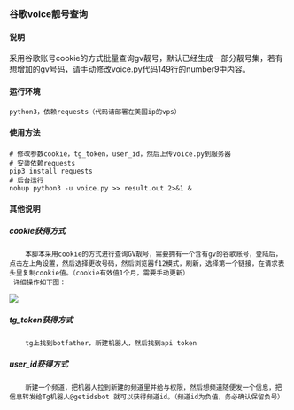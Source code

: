 ### 谷歌voice靓号查询

#### 说明

采用谷歌账号cookie的方式批量查询gv靓号，默认已经生成一部分靓号集，若有想增加的gv号码，请手动修改voice.py代码149行的number9中内容。

#### 运行环境 
~~~
python3，依赖requests（代码请部署在美国ip的vps）
~~~
#### 使用方法
~~~
# 修改参数cookie，tg_token，user_id，然后上传voice.py到服务器
# 安装依赖requests
pip3 install requests
# 后台运行
nohup python3 -u voice.py >> result.out 2>&1 &
~~~

#### 其他说明
##### cookie获得方式
~~~
    本脚本采用cookie的方式进行查询GV靓号，需要拥有一个含有gv的谷歌账号，登陆后，点击左上角设置，然后选择更改号码，然后浏览器f12模式，刷新，选择第一个链接，在请求表头里复制cookie值。（cookie有效值1个月，需要手动更新）
 详细操作如下图： 
~~~
![](https://qyucloud.ml/t/D4SGSS)
##### tg_token获得方式
~~~
    tg上找到botfather，新建机器人，然后找到api token
~~~
##### user_id获得方式
~~~
    新建一个频道，把机器人拉到新建的频道里并给与权限，然后想频道随便发一个信息，把信息转发给Tg机器人@getidsbot 就可以获得频道id。（频道id为负值，务必确认保留负号）
~~~


    
